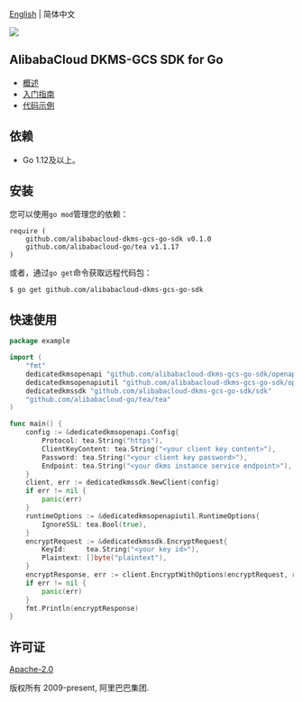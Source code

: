 [English](README.md) | 简体中文

![](https://aliyunsdk-pages.alicdn.com/icons/AlibabaCloud.svg)

## AlibabaCloud DKMS-GCS SDK for Go

- [概述](https://help.aliyun.com/document_detail/311016.html)
- [入门指南](https://help.aliyun.com/document_detail/311368.html)
- [代码示例](/example)

## 依赖

- Go 1.12及以上。

## 安装
您可以使用`go mod`管理您的依赖：
```
require (
	github.com/alibabacloud-dkms-gcs-go-sdk v0.1.0
	github.com/alibabacloud-go/tea v1.1.17
)
```
或者，通过`go get`命令获取远程代码包：
```
$ go get github.com/alibabacloud-dkms-gcs-go-sdk
```

## 快速使用
```go
package example

import (
	"fmt"
	dedicatedkmsopenapi "github.com/alibabacloud-dkms-gcs-go-sdk/openapi"
	dedicatedkmsopenapiutil "github.com/alibabacloud-dkms-gcs-go-sdk/openapi-util"
	dedicatedkmssdk "github.com/alibabacloud-dkms-gcs-go-sdk/sdk"
	"github.com/alibabacloud-go/tea/tea"
)

func main() {
    config := &dedicatedkmsopenapi.Config{
		Protocol: tea.String("https"),
		ClientKeyContent: tea.String("<your client key content>"),
		Password: tea.String("<your client key password>"),
		Endpoint: tea.String("<your dkms instance service endpoint>"),
	}
	client, err := dedicatedkmssdk.NewClient(config)
	if err != nil {
		panic(err)
	}
	runtimeOptions := &dedicatedkmsopenapiutil.RuntimeOptions{
		IgnoreSSL: tea.Bool(true),
	}
	encryptRequest := &dedicatedkmssdk.EncryptRequest{
		KeyId:     tea.String("<your key id>"),
		Plaintext: []byte("plaintext"),
	}
	encryptResponse, err := client.EncryptWithOptions(encryptRequest, runtimeOptions)
	if err != nil {
		panic(err)
	}
	fmt.Println(encryptResponse)
}
```

## 许可证

[Apache-2.0](http://www.apache.org/licenses/LICENSE-2.0)

版权所有 2009-present, 阿里巴巴集团.
